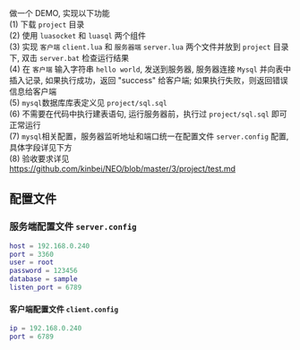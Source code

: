 做一个 DEMO, 实现以下功能    
(1) 下载 `project` 目录    
(2) 使用 `luasocket` 和 `luasql` 两个组件    
(3) 实现 `客户端` `client.lua` 和 `服务器端` `server.lua` 两个文件并放到 `project` 目录下, 双击 `server.bat` 检查运行结果     
(4) 在 `客户端` 输入字符串 `hello world`, 发送到服务器, 服务器连接 `Mysql` 并向表中插入记录, 如果执行成功，返回 "success" 给客户端; 如果执行失败，则返回错误信息给客户端    
(5) `mysql`数据库库表定义见 `project/sql.sql`    
(6) 不需要在代码中执行建表语句, 运行服务器前，执行过 `project/sql.sql` 即可正常运行      
(7) `mysql`相关配置，服务器监听地址和端口统一在配置文件 `server.config` 配置, 具体字段详见下方    
(8) 验收要求详见 https://github.com/kinbei/NEO/blob/master/3/project/test.md    

## 配置文件

### 服务端配置文件 `server.config`    
```lua
host = 192.168.0.240
port = 3360
user = root
password = 123456
database = sample
listen_port = 6789
```

#### 客户端配置文件 `client.config`    
```lua
ip = 192.168.0.240
port = 6789
```

